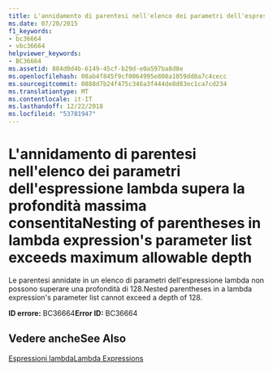 ```yaml
---
title: L'annidamento di parentesi nell'elenco dei parametri dell'espressione lambda supera la profondità massima consentita
ms.date: 07/20/2015
f1_keywords:
- bc36664
- vbc36664
helpviewer_keywords:
- BC36664
ms.assetid: 884d0d4b-6149-45cf-b29d-e0a597ba8d8e
ms.openlocfilehash: 08ab4f845f9cf0064995e808a1059dd8a7c4cecc
ms.sourcegitcommit: 0888d7b24f475c346a3f444de8d83ec1ca7cd234
ms.translationtype: MT
ms.contentlocale: it-IT
ms.lasthandoff: 12/22/2018
ms.locfileid: "53781947"
---
```

# <a name="nesting-of-parentheses-in-lambda-expressions-parameter-list-exceeds-maximum-allowable-depth"></a><span data-ttu-id="9cbf2-102">L'annidamento di parentesi nell'elenco dei parametri dell'espressione lambda supera la profondità massima consentita</span><span class="sxs-lookup"><span data-stu-id="9cbf2-102">Nesting of parentheses in lambda expression's parameter list exceeds maximum allowable depth</span></span>
<span data-ttu-id="9cbf2-103">Le parentesi annidate in un elenco di parametri dell'espressione lambda non possono superare una profondità di 128.</span><span class="sxs-lookup"><span data-stu-id="9cbf2-103">Nested parentheses in a lambda expression's parameter list cannot exceed a depth of 128.</span></span>  
  
 <span data-ttu-id="9cbf2-104">**ID errore:** BC36664</span><span class="sxs-lookup"><span data-stu-id="9cbf2-104">**Error ID:** BC36664</span></span>  
  
## <a name="see-also"></a><span data-ttu-id="9cbf2-105">Vedere anche</span><span class="sxs-lookup"><span data-stu-id="9cbf2-105">See Also</span></span>  
 [<span data-ttu-id="9cbf2-106">Espressioni lambda</span><span class="sxs-lookup"><span data-stu-id="9cbf2-106">Lambda Expressions</span></span>](../../visual-basic/programming-guide/language-features/procedures/lambda-expressions.md)

